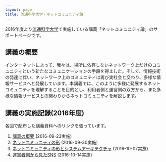 ```yaml
---
layout: page
title: 流通科学大学・ネットコミュニティ論
---
```

2016年度より[流通科学大学](http://www.umds.ac.jp/)で実施している講義「ネットコミュニティ論」のサポートページです。

## 講義の概要

インターネットによって、我々は、場所に依存しないネットワーク上だけのコミュニティという新たなコミュニケーションの手段を得ました。そして、情報技術の発達に伴い、ネットワーク上のコミュニティは再び実社会と交わり、多様な情報サービスへと発展しています。本講義では、このように多様に発展するネットコミュニティを理解することを目的とし、利用者側と運営側の双方から、また多様な情報サービスとの関わりからネットコミュニティを解説します。

## 講義の実施記録(2016年度)

各回で配布した講義資料へのリンクを張っています。

1. [講義の概要](https://drive.google.com/open?id=1snS3pDmy2EtGo1pD2AXcEYe5dIoJSmcQITSjbJmE4WU) (2016-09-23実施)
1. [ネットコミュニティの形](https://drive.google.com/open?id=15Qnzgg8czIOgXd6oomz_WuoL578hmvWbFaA2BjgOrGY) (2016-09-30実施)
1. [ネットコミュニティの形とシステムアーキテクチャ](https://drive.google.com/open?id=1Xrd2zM0Aol6hn-m-w4-81iB9DuTuogw0Ua2gdSCQ4bE) (2016-10-07実施)
1. [運営者側から見たSNS](https://drive.google.com/open?id=1rfPaBVSwuL5OnUCtEeVxN8zQY6Cv8NKjv6LbJvPIYgA) (2016-10-14実施)
